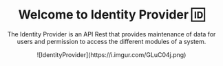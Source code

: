 <h1 align="center">Welcome to Identity Provider 🆔</h1>
<p align="center">
The Identity Provider is an API Rest that provides maintenance of data for users and permission to access the different modules of a system.
</p>
<div align="center">
![IdentityProvider](https://i.imgur.com/GLuC04j.png)
</div>

